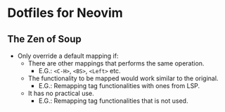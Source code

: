 # Dotfiles for Neovim

## The Zen of Soup

- Only override a default mapping if:
  - There are other mappings that performs the same operation.
    - E.G.: `<C-H>`, `<BS>`, `<Left>` etc.
  - The functionality to be mapped would work similar to the original.
    - E.G.: Remapping tag functionalities with ones from LSP.
  - It has no practical use.
    - E.G.: Remapping tag functionalities that is not used.

